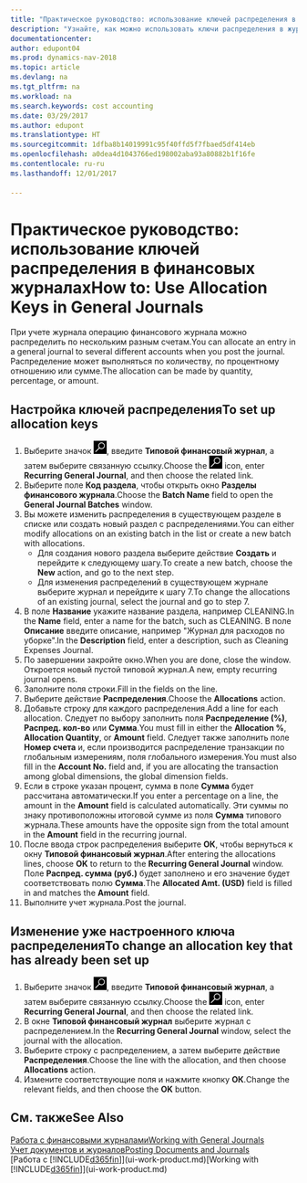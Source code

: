 ```yaml
---
title: "Практическое руководство: использование ключей распределения в финансовых журналах "
description: "Узнайте, как можно использовать ключи распределения в журналах."
documentationcenter: 
author: edupont04
ms.prod: dynamics-nav-2018
ms.topic: article
ms.devlang: na
ms.tgt_pltfrm: na
ms.workload: na
ms.search.keywords: cost accounting
ms.date: 03/29/2017
ms.author: edupont
ms.translationtype: HT
ms.sourcegitcommit: 1dfba8b14019991c95f40ffd5f7fbaed5df414eb
ms.openlocfilehash: a0dea4d1043766ed198002aba93a80882b1f16fe
ms.contentlocale: ru-ru
ms.lasthandoff: 12/01/2017

---
```

# <a name="how-to-use-allocation-keys-in-general-journals"></a><span data-ttu-id="0cbac-103">Практическое руководство: использование ключей распределения в финансовых журналах</span><span class="sxs-lookup"><span data-stu-id="0cbac-103">How to: Use Allocation Keys in General Journals</span></span>
<span data-ttu-id="0cbac-104">При учете журнала операцию финансового журнала можно распределить по нескольким разным счетам.</span><span class="sxs-lookup"><span data-stu-id="0cbac-104">You can allocate an entry in a general journal to several different accounts when you post the journal.</span></span> <span data-ttu-id="0cbac-105">Распределение может выполняться по количеству, по процентному отношению или сумме.</span><span class="sxs-lookup"><span data-stu-id="0cbac-105">The allocation can be made by quantity, percentage, or amount.</span></span>

## <a name="to-set-up-allocation-keys"></a><span data-ttu-id="0cbac-106">Настройка ключей распределения</span><span class="sxs-lookup"><span data-stu-id="0cbac-106">To set up allocation keys</span></span>
1. <span data-ttu-id="0cbac-107">Выберите значок ![Поиск страницы или отчета](media/ui-search/search_small.png "Значок поиска страницы или отчета"), введите **Типовой финансовый журнал**, а затем выберите связанную ссылку.</span><span class="sxs-lookup"><span data-stu-id="0cbac-107">Choose the ![Search for Page or Report](media/ui-search/search_small.png "Search for Page or Report icon") icon, enter **Recurring General Journal**, and then choose the related link.</span></span>
2. <span data-ttu-id="0cbac-108">Выберите поле **Код раздела**, чтобы открыть окно **Разделы финансового журнала**.</span><span class="sxs-lookup"><span data-stu-id="0cbac-108">Choose the **Batch Name** field to open the **General Journal Batches** window.</span></span>
3. <span data-ttu-id="0cbac-109">Вы можете изменить распределения в существующем разделе в списке или создать новый раздел с распределениями.</span><span class="sxs-lookup"><span data-stu-id="0cbac-109">You can either modify allocations on an existing batch in the list or create a new batch with allocations.</span></span>
   * <span data-ttu-id="0cbac-110">Для создания нового раздела выберите действие **Создать** и перейдите к следующему шагу.</span><span class="sxs-lookup"><span data-stu-id="0cbac-110">To create a new batch, choose the **New** action, and go to the next step.</span></span>
   * <span data-ttu-id="0cbac-111">Для изменения распределений в существующем журнале выберите журнал и перейдите к шагу 7.</span><span class="sxs-lookup"><span data-stu-id="0cbac-111">To change the allocations of an existing journal, select the journal and go to step 7.</span></span>    
4. <span data-ttu-id="0cbac-112">В поле **Название** укажите название раздела, например CLEANING.</span><span class="sxs-lookup"><span data-stu-id="0cbac-112">In the **Name** field, enter a name for the batch, such as CLEANING.</span></span> <span data-ttu-id="0cbac-113">В поле **Описание** введите описание, например "Журнал для расходов по уборке".</span><span class="sxs-lookup"><span data-stu-id="0cbac-113">In the **Description** field, enter a description, such as Cleaning Expenses Journal.</span></span>
5. <span data-ttu-id="0cbac-114">По завершении закройте окно.</span><span class="sxs-lookup"><span data-stu-id="0cbac-114">When you are done, close the window.</span></span> <span data-ttu-id="0cbac-115">Откроется новый пустой типовой журнал.</span><span class="sxs-lookup"><span data-stu-id="0cbac-115">A new, empty recurring journal opens.</span></span>
6. <span data-ttu-id="0cbac-116">Заполните поля строки.</span><span class="sxs-lookup"><span data-stu-id="0cbac-116">Fill in the fields on the line.</span></span>
7. <span data-ttu-id="0cbac-117">Выберите действие **Распределения**.</span><span class="sxs-lookup"><span data-stu-id="0cbac-117">Choose the **Allocations** action.</span></span>
8. <span data-ttu-id="0cbac-118">Добавьте строку для каждого распределения.</span><span class="sxs-lookup"><span data-stu-id="0cbac-118">Add a line for each allocation.</span></span> <span data-ttu-id="0cbac-119">Следует по выбору заполнить поля **Распределение (%)**, **Распред. кол-во** или **Сумма**.</span><span class="sxs-lookup"><span data-stu-id="0cbac-119">You must fill in either the **Allocation %**, **Allocation Quantity**, or **Amount** field.</span></span> <span data-ttu-id="0cbac-120">Следует также заполнить поле **Номер счета** и, если производится распределение транзакции по глобальным измерениям, поля глобального измерения.</span><span class="sxs-lookup"><span data-stu-id="0cbac-120">You must also fill in the **Account No.** field and, if you are allocating the transaction among global dimensions, the global dimension fields.</span></span>
9. <span data-ttu-id="0cbac-121">Если в строке указан процент, сумма в поле **Сумма** будет рассчитана автоматически.</span><span class="sxs-lookup"><span data-stu-id="0cbac-121">If you enter a percentage on a line, the amount in the **Amount** field is calculated automatically.</span></span> <span data-ttu-id="0cbac-122">Эти суммы по знаку противоположны итоговой сумме из поля **Сумма** типового журнала.</span><span class="sxs-lookup"><span data-stu-id="0cbac-122">These amounts have the opposite sign from the total amount in the **Amount** field in the recurring journal.</span></span>
10. <span data-ttu-id="0cbac-123">После ввода строк распределения выберите **ОК**, чтобы вернуться к окну **Типовой финансовый журнал**.</span><span class="sxs-lookup"><span data-stu-id="0cbac-123">After entering the allocations lines, choose **OK** to return to the **Recurring General Journal** window.</span></span> <span data-ttu-id="0cbac-124">Поле **Распред. сумма (руб.)** будет заполнено и его значение будет соответствовать полю **Сумма**.</span><span class="sxs-lookup"><span data-stu-id="0cbac-124">The **Allocated Amt. (USD)** field is filled in and matches the **Amount** field.</span></span>
11. <span data-ttu-id="0cbac-125">Выполните учет журнала.</span><span class="sxs-lookup"><span data-stu-id="0cbac-125">Post the journal.</span></span>

## <a name="to-change-an-allocation-key-that-has-already-been-set-up"></a><span data-ttu-id="0cbac-126">Изменение уже настроенного ключа распределения</span><span class="sxs-lookup"><span data-stu-id="0cbac-126">To change an allocation key that has already been set up</span></span>
1. <span data-ttu-id="0cbac-127">Выберите значок ![Поиск страницы или отчета](media/ui-search/search_small.png "Значок поиска страницы или отчета"), введите **Типовой финансовый журнал**, а затем выберите связанную ссылку.</span><span class="sxs-lookup"><span data-stu-id="0cbac-127">Choose the ![Search for Page or Report](media/ui-search/search_small.png "Search for Page or Report icon") icon, enter **Recurring General Journal**, and then choose the related link.</span></span>
2. <span data-ttu-id="0cbac-128">В окне **Типовой финансовый журнал** выберите журнал с распределением.</span><span class="sxs-lookup"><span data-stu-id="0cbac-128">In the **Recurring General Journal** window, select the journal with the allocation.</span></span>
3. <span data-ttu-id="0cbac-129">Выберите строку с распределением, а затем выберите действие **Распределения**.</span><span class="sxs-lookup"><span data-stu-id="0cbac-129">Choose the line with the allocation, and then choose **Allocations** action.</span></span>
4. <span data-ttu-id="0cbac-130">Измените соответствующие поля и нажмите кнопку **ОК**.</span><span class="sxs-lookup"><span data-stu-id="0cbac-130">Change the relevant fields, and then choose the **OK** button.</span></span>

## <a name="see-also"></a><span data-ttu-id="0cbac-131">См. также</span><span class="sxs-lookup"><span data-stu-id="0cbac-131">See Also</span></span>
[<span data-ttu-id="0cbac-132">Работа с финансовыми журналами</span><span class="sxs-lookup"><span data-stu-id="0cbac-132">Working with General Journals</span></span>](ui-work-general-journals.md)  
[<span data-ttu-id="0cbac-133">Учет документов и журналов</span><span class="sxs-lookup"><span data-stu-id="0cbac-133">Posting Documents and Journals</span></span>](ui-post-documents-journals.md)  
<span data-ttu-id="0cbac-134">[Работа с [!INCLUDE[d365fin](includes/d365fin_md.md)]](ui-work-product.md)</span><span class="sxs-lookup"><span data-stu-id="0cbac-134">[Working with [!INCLUDE[d365fin](includes/d365fin_md.md)]](ui-work-product.md)</span></span>

